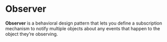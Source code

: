 Observer
===

**Observer** is a behavioral design pattern that lets you define a subscription mechanism to notify
multiple objects about any events that happen to the object they’re observing.
